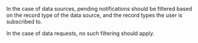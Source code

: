 In the case of data sources, pending notifications should be filtered based on the record type of the data source, and the record types the user is subscribed to.

In the case of data requests, no such filtering should apply. 